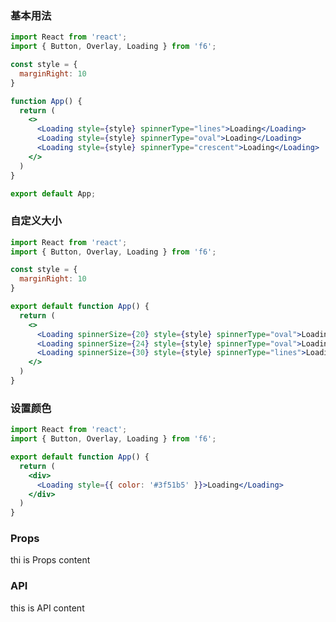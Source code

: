 <div class="block-panel"><h3>基本用法</h3>

```jsx
import React from 'react';
import { Button, Overlay, Loading } from 'f6';

const style = {
  marginRight: 10
}

function App() {
  return (
    <>
      <Loading style={style} spinnerType="lines">Loading</Loading>
      <Loading style={style} spinnerType="oval">Loading</Loading>
      <Loading style={style} spinnerType="crescent">Loading</Loading>
    </>
  )
}

export default App;
```
</div>

<div class="block-panel"><h3>自定义大小</h3>

```jsx
import React from 'react';
import { Button, Overlay, Loading } from 'f6';

const style = {
  marginRight: 10
}

export default function App() {
  return (
    <>
      <Loading spinnerSize={20} style={style} spinnerType="oval">Loading</Loading>
      <Loading spinnerSize={24} style={style} spinnerType="oval">Loading</Loading>
      <Loading spinnerSize={30} style={style} spinnerType="lines">Loading</Loading>
    </>
  )
}
```
</div>

<div class="block-panel"><h3>设置颜色</h3>

```jsx
import React from 'react';
import { Button, Overlay, Loading } from 'f6';

export default function App() {
  return (
    <div>
      <Loading style={{ color: '#3f51b5' }}>Loading</Loading>
    </div>
  )
}
```
</div>

### Props

thi is Props content

### API

this is API content